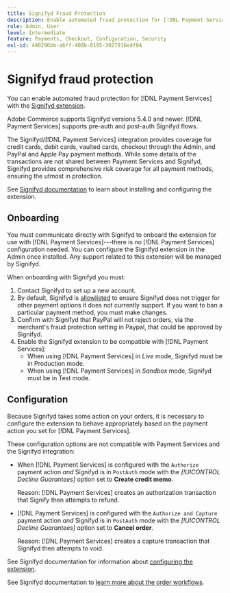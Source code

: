 ```yaml
---
title: Signifyd Fraud Protection
description: Enable automated fraud protection for [!DNL Payment Services] with Signifyd.
role: Admin, User
level: Intermediate
feature: Payments, Checkout, Configuration, Security
exl-id: 440296bb-a6ff-408b-8195-3027916e4f84
---
```

# Signifyd fraud protection

You can enable automated fraud protection for [!DNL Payment Services] with the [Signifyd extension](https://commercemarketplace.adobe.com/signifyd-module-connect.html).

Adobe Commerce supports Signifyd versions 5.4.0 and newer. [!DNL Payment Services] supports pre-auth and post-auth Signifyd flows.

The Signifyd/[!DNL Payment Services] integration provides coverage for credit cards, debit cards, vaulted cards, checkout through the Admin, and PayPal and Apple Pay payment methods. While some details of the transactions are not shared between Payment Services and Signifyd, Signifyd provides comprehensive risk coverage for all payment methods, ensuring the utmost in protection.

See [Signifyd documentation](https://community.signifyd.com/support/s/article/magento-2-extension-install-guide?language=en_US#downloadandinstallingmagento2extension) to learn about installing and configuring the extension.

## Onboarding

You must communicate directly with Signifyd to onboard the extension for use with [!DNL Payment Services]---there is no [!DNL Payment Services] configuration needed. You can configure the Signifyd extension in the Admin once installed. Any support related to this extension will be managed by Signifyd.

When onboarding with Signifyd you must:

1. Contact Signifyd to set up a new account.
1. By default, Signifyd is [allowlisted](https://github.com/signifyd/magento2/blob/main/docs/RESTRICT-PAYMENTS.md) to ensure Signifyd does not trigger for other payment options it does not currently support. If you want to ban a particular payment method, you must make changes.
1. Confirm with Signifyd that PayPal will not reject orders, via the merchant's fraud protection setting in Paypal, that could be approved by Signifyd.
1. Enable the Signifyd extension to be compatible with [!DNL Payment Services]:
     * When using [!DNL Payment Services] in _Live_ mode, Signifyd must be in Production mode.
     * When using [!DNL Payment Services] in _Sandbox_ mode, Signifyd must be in Test mode.

## Configuration

Because Signifyd takes some action on your orders, it is necessary to configure the extension to behave appropriately based on the payment action you set for [!DNL Payment Services].

These configuration options are not compatible with Payment Services and the Signifyd integration:

* When [!DNL Payment Services] is configured with the `Authorize` payment action _and_ Signifyd is in `PostAuth` mode with the _[!UICONTROL Decline Guarantees]_ option set to **Create credit memo**.

   Reason: [!DNL Payment Services] creates an authorization transaction that Signify then attempts to refund.


* [!DNL Payment Services] is configured with the `Authorize and Capture` payment action _and_ Signifyd is in `PostAuth` mode with the _[!UICONTROL Decline Guarantees]_ option set to **Cancel order**.

   Reason: [!DNL Payment Services] creates a capture transaction that Signifyd then attempts to void.


See Signifyd documentation for information about [configuring the extension](https://community.signifyd.com/support/s/article/magento-2-extension-install-guide?language=en_US#configuringmagento2extension).

See Signifyd documentation to [learn more about the order workflows](https://community.signifyd.com/support/s/article/magento-2-extension-install-guide?language=en_US#howmagento2works).
